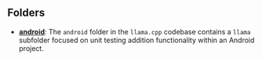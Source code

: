 ## Folders
- **[android](java/android.driver.md)**: The `android` folder in the `llama.cpp` codebase contains a `llama` subfolder focused on unit testing addition functionality within an Android project.

